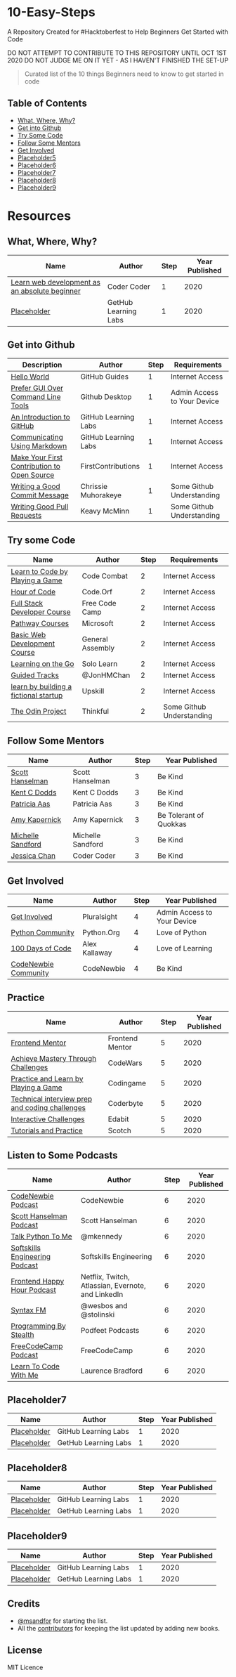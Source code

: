 # 10-Easy-Steps
A Repository Created for #Hacktoberfest to Help Beginners Get Started with Code

DO NOT ATTEMPT TO CONTRIBUTE TO THIS REPOSITORY UNTIL OCT 1ST 2020
DO NOT JUDGE ME ON IT YET - AS I HAVEN'T FINISHED THE SET-UP

> Curated list of the 10 things Beginners need to know to get started in code


## Table of Contents
* [What, Where, Why?](#what-where-why)
* [Get into Github](#get-into-github)
* [Try Some Code](#try-some-code)
* [Follow Some Mentors](#follow-some-mentors)
* [Get Involved](#get-involved)
* [Placeholder5](#placeholder5)
* [Placeholder6](#placeholder6)
* [Placeholder7](#placeholder7)
* [Placeholder8](#placeholder8)
* [Placeholder9](#placeholder9)



# Resources

## What, Where, Why?
| Name | Author | Step | Year Published |  
|------|--------|------------------|----------------|  
| [Learn web development as an absolute beginner](https://youtu.be/ysEN5RaKOlA) | Coder Coder | 1 | 2020 |
| [Placeholder](https://lab.github.com/githubtraining/communicating-using-markdown) | GetHub Learning Labs | 1 | 2020 |

## Get into Github
| Description | Author | Step | Requirements |  
|------|--------|------------------|----------------|  
| [Hello World](https://guides.github.com/activities/hello-world/) | GitHub Guides | 1 | Internet Access |
| [Prefer GUI Over Command Line Tools](https://desktop.github.com/) | Github Desktop | 1 | Admin Access to Your Device | 
| [An Introduction to GitHub](https://lab.github.com/githubtraining/introduction-to-github) | GitHub Learning Labs | 1 | Internet Access |
| [Communicating Using Markdown](https://lab.github.com/githubtraining/communicating-using-markdown) | GitHub Learning Labs | 1 | Internet Access |
| [Make Your First Contribution to Open Source](https://github.com/firstcontributions/first-contributions) | FirstContributions | 1 | Internet Access |
| [Writing a Good Commit Message](https://dev.to/chrissiemhrk/git-commit-message-5e21) | Chrissie Muhorakeye | 1 | Some Github Understanding |
| [Writing Good Pull Requests](https://github.blog/2015-01-21-how-to-write-the-perfect-pull-request/) | Keavy McMinn | 1 | Some Github Understanding |


## Try some Code
| Name | Author | Step | Requirements |  
|------|--------|------------------|----------------| 
| [Learn to Code by Playing a Game](https://codecombat.com/) | Code Combat | 2 | Internet Access |
  [Hour of Code](https://code.org/learn) | Code.Orf | 2 | Internet Access |
| [Full Stack Developer Course](https://www.freecodecamp.org/) | Free Code Camp | 2 | Internet Access |
| [Pathway Courses](https://www.codecademy.com/) | Microsoft | 2 | Internet Access |
| [Basic Web Development Course](https://dash.generalassemb.ly/) | General Assembly | 2 | Internet Access |
| [Learning on the Go](https://www.sololearn.com/) | Solo Learn | 2 | Internet Access |
| [Guided Tracks](https://bento.io/) | @JonHMChan | 2 | Internet Access |
| [learn by building a fictional startup](https://upskillcourses.com/) | Upskill | 2 | Internet Access |
| [The Odin Project](https://www.theodinproject.com/) | Thinkful | 2 | Some Github Understanding |

## Follow Some Mentors
| Name | Author | Step | Year Published |  
|------|--------|------------------|----------------|  
| [Scott Hanselman](https://www.hanselman.com/) | Scott Hanselman | 3 | Be Kind |
| [Kent C Dodds](https://kentcdodds.com/) | Kent C Dodds | 3 | Be Kind | 
| [Patricia Aas](https://patricia.no/) | Patricia Aas | 3 | Be Kind | 
| [Amy Kapernick](https://amyskapers.dev/) | Amy Kapernick | 3 | Be Tolerant of Quokkas |
| [Michelle Sandford](https://github.com/msandfor) | Michelle Sandford | 3 | Be Kind |
| [Jessica Chan](https://coder-coder.com/) | Coder Coder | 3 | Be Kind |

## Get Involved
| Name | Author | Step | Year Published |  
|------|--------|------------------|----------------|  
| [Get Involved](https://www.pluralsight.com/courses/get-involved) | Pluralsight | 4 | Admin Access to Your Device |
| [Python Community](https://www.python.org/community/) | Python.Org | 4 | Love of Python |
| [100 Days of Code](https://www.100daysofcode.com/) | Alex Kallaway | 4 | Love of Learning |
| [CodeNewbie Community](https://www.codenewbie.org/) | CodeNewbie | 4 | Be Kind |

## Practice
| Name | Author | Step | Year Published |  
|------|--------|------------------|----------------|  
| [Frontend Mentor](https://www.frontendmentor.io/) | Frontend Mentor | 5 | 2020 |
| [Achieve Mastery Through Challenges](https://www.codewars.com/) | CodeWars | 5 | 2020 |
| [Practice and Learn by Playing a Game](https://www.codingame.com/start) | Codingame | 5 | 2020 |
| [Technical interview prep and coding challenges](https://www.coderbyte.com/) | Coderbyte | 5 | 2020 |
| [Interactive Challenges](https://edabit.com/#!) | Edabit | 5 | 2020 |
| [Tutorials and Practice](https://scotch.io/courses) | Scotch | 5 | 2020 |


## Listen to Some Podcasts
| Name | Author | Step | Year Published |  
|------|--------|------------------|----------------|  
| [CodeNewbie Podcast](codenewbie.org/podcast) | CodeNewbie | 6 | 2020 |
| [Scott Hanselman Podcast](hanselminutes.com) | Scott Hanselman | 6 | 2020 |
| [Talk Python To Me](talkpython.fm/episodes/all) | @mkennedy | 6 | 2020 |
| [Softskills Engineering Podcast](softskills.audio) | Softskills Engineering | 6 | 2020 |
| [Frontend Happy Hour Podcast](frontendhappyhour.com) | Netflix, Twitch, Atlassian, Evernote, and LinkedIn | 6 | 2020 |
| [Syntax FM](https://syntax.fm/) | @wesbos and @stolinski | 6 | 2020 |
| [Programming By Stealth](https://www.podfeet.com/blog/programming-by-stealth) | Podfeet Podcasts | 6 | 2020 |
| [FreeCodeCamp Podcast](https://freecodecamp.libsyn.com/) | FreeCodeCamp | 6 | 2020 |
| [Learn To Code With Me](https://learntocodewith.me/podcast/) | Laurence Bradford | 6 | 2020 |

## Placeholder7
| Name | Author | Step | Year Published |  
|------|--------|------------------|----------------|  
| [Placeholder](https://lab.github.com/githubtraining/introduction-to-github) | GitHub Learning Labs | 1 | 2020 |
| [Placeholder](https://lab.github.com/githubtraining/communicating-using-markdown) | GetHub Learning Labs | 1 | 2020 |

## Placeholder8
| Name | Author | Step | Year Published |  
|------|--------|------------------|----------------|  
| [Placeholder](https://lab.github.com/githubtraining/introduction-to-github) | GitHub Learning Labs | 1 | 2020 |
| [Placeholder](https://lab.github.com/githubtraining/communicating-using-markdown) | GetHub Learning Labs | 1 | 2020 |

## Placeholder9
| Name | Author | Step | Year Published |  
|------|--------|------------------|----------------|  
| [Placeholder](https://lab.github.com/githubtraining/introduction-to-github) | GitHub Learning Labs | 1 | 2020 |
| [Placeholder](https://lab.github.com/githubtraining/communicating-using-markdown) | GetHub Learning Labs | 1 | 2020 |## Sexuality



## Credits
* [@msandfor](https://github.com/msandfor) for starting the list.
* All the [contributors](https://github.com/msandfor/10-easy-steps/graphs/contributors) for keeping the list updated by adding new books.

## License
MIT Licence
